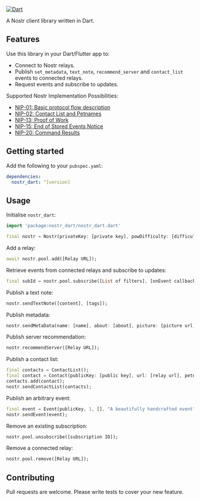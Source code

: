 [![Dart](https://github.com/Satswalker/nostr_dart/actions/workflows/dart.yml/badge.svg)](https://github.com/Satswalker/nostr_dart/actions/workflows/dart.yml)

A Nostr client library written in Dart.

## Features

Use this library in your Dart/Flutter app to:

- Connect to Nostr relays.
- Publish `set_metadata`, `text_note`, `recommend_server` and `contact_list` events to connected relays.
- Request events and subscribe to updates.

Supported Nostr Implementation Possibilities:

- [NIP-01: Basic protocol flow description](https://github.com/nostr-protocol/nips/blob/master/01.md)
- [NIP-02: Contact List and Petnames](https://github.com/nostr-protocol/nips/blob/master/02.md)
- [NIP-13: Proof of Work](https://github.com/nostr-protocol/nips/blob/master/13.md)
- [NIP-15: End of Stored Events Notice](https://github.com/nostr-protocol/nips/blob/master/15.md)
- [NIP-20: Command Results](https://github.com/nostr-protocol/nips/blob/master/20.md)

## Getting started

Add the following to your `pubspec.yaml`:

```yaml
dependencies:
  nostr_dart: ^[version]
```

## Usage

Initialise `nostr_dart`:

```dart
import 'package:nostr_dart/nostr_dart.dart'

final nostr = Nostr(privateKey: [private key], powDifficulty: [difficulty]);
```

Add a relay:

```dart
await nostr.pool.add([Relay URL]);
```

Retrieve events from connected relays and subscribe to updates:

```dart
final subId = nostr.pool.subscribe([List of filters], [onEvent callback], [Subscription ID]);
```

Publish a text note:

```dart
nostr.sendTextNote([content], [tags]);
```

Publish metadata:

```dart
nostr.sendMetaData(name: [name], about: [about], picture: [picture url]);
```

Publish server recommendation:

```dart
nostr.recommendServer([Relay URL]);
```

Publish a contact list:

```dart
final contacts = ContactList();
final contact = Contact(publicKey: [public key], url: [relay url], petname: [petname]);
contacts.add(contact);
nostr.sendContactList(contacts);
```

Publish an arbitrary event:

```dart
final event = Event(publicKey, 1, [], "A beautifully handcrafted event");
nostr.sendEvent(event);
```

Remove an existing subscription:

```dart
nostr.pool.unsubscribe([subscription ID]);
```

Remove a connected relay:

```dart
nostr.pool.remove([Relay URL]);
```

## Contributing

Pull requests are welcome. Please write tests to cover your new feature.
